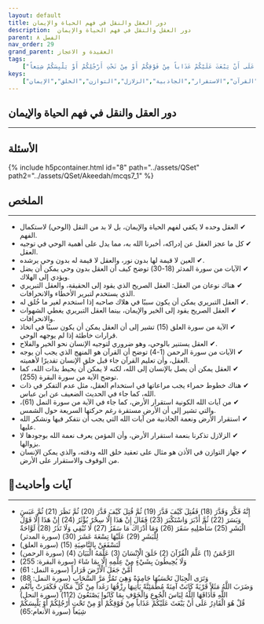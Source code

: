 ```yaml
---
layout: default
title: دور العقل والنقل في فهم الحياة والإيمان
description:  دور العقل والنقل في فهم الحياة والإيمان
parent: الفصل ٨
nav_order: 29
grand_parent: العقيدة و الاعجاز
tags: 
    ["إِنَّهُ فَكَّرَ وَقَدَّرَ (18) فَقُتِلَ كَيْفَ قَدَّرَ (19) ثُمَّ قُتِلَ كَيْفَ قَدَّرَ (20) ثُمَّ نَظَرَ (21) ثُمَّ عَبَسَ وَبَسَرَ (22) ثُمَّ أَدْبَرَ وَاسْتَكْبَرَ (23) فَقَالَ إِنْ هَذَا إِلَّا سِحْرٌ يُؤْثَرُ (24) إِنْ هَذَا إِلَّا قَوْلُ الْبَشَرِ (25) سَأُصْلِيهِ سَقَرَ (26) وَمَا أَدْرَاكَ مَا سَقَرُ (27) لَا تُبْقِي وَلَا تَذَرُ (28) لَوَّاحَةٌ لِلْبَشَرِ (29) عَلَيْهَا تِسْعَةَ عَشَرَ (30)","لَنَسْفَعَنْ بِالنَّاصِيَةِ (15)","الرَّحْمَنُ (1) عَلَّمَ الْقُرْآنَ (2) خَلَقَ الْإِنْسَانَ (3) عَلَّمَهُ الْبَيَانَ (4)","وَلَا يُحِيطُونَ بِشَيْءٍ مِنْ عِلْمِهِ إِلَّا بِمَا شَاءَ","أَمَّنْ جَعَلَ الْأَرْضَ قَرَاراً","وَتَرَى الْجِبَالَ تَحْسَبُهَا جَامِدَةً وَهِيَ تَمُرُّ مَرَّ السَّحَابِ","وَضَرَبَ اللَّهُ مَثَلاً قَرْيَةً كَانَتْ آمِنَةً مُطْمَئِنَّةً يَأْتِيهَا رِزْقُهَا رَغَداً مِنْ كُلِّ مَكَانٍ فَكَفَرَتْ بِأَنْعُمِ اللَّهِ فَأَذَاقَهَا اللَّهُ لِبَاسَ الْجُوعِ وَالْخَوْفِ بِمَا كَانُوا يَصْنَعُونَ (112)","قُلْ هُوَ الْقَادِرُ عَلَى أَنْ يَبْعَثَ عَلَيْكُمْ عَذَاباً مِنْ فَوْقِكُمْ أَوْ مِنْ تَحْتِ أَرْجُلِكُمْ أَوْ يَلْبِسَكُمْ شِيَعاً"]
keys:
    ["العقل","النقل","الوحي","القرآن","الاستقرار","الجاذبية","الزلازل","التوازن","الخلق","الإيمان"]
---
```

## ‏دور العقل والنقل في فهم الحياة والإيمان
***
## الأسئلة 
{% include h5pcontainer.html id="8" path="../assets/QSet" path2="../assets/QSet/Akeedah/mcqs7_1" %}
## الملخص
***
- ‏✔ العقل وحده لا يكفي لفهم الحياة والإيمان، بل لا بد من النقل (الوحي) لاستكمال الفهم. 
- ‏✔ كل ما عجز العقل عن إدراكه، أخبرنا الله به، مما يدل على أهمية الوحي في توجيه العقل. 
- ‏✔ العين لا قيمة لها بدون نور، والعقل لا قيمة له بدون وحي يرشده. 
- ‏✔ الآيات من سورة المدثر (18-30) توضح كيف أن العقل بدون وحي يمكن أن يضل ويؤدي إلى الهلاك. 
- ‏✔ هناك نوعان من العقل: العقل الصريح الذي يقود إلى الحقيقة، والعقل التبريري الذي يستخدم لتبرير الأخطاء والانحرافات. 
- ‏✔ العقل التبريري يمكن أن يكون سببًا في هلاك صاحبه إذا استخدم لغير ما خُلق له. 
- ‏✔ العقل الصريح يقود إلى الخير والإيمان، بينما العقل التبريري يغطي الشهوات والانحرافات. 
- ‏✔ الآية من سورة العلق (15) تشير إلى أن العقل يمكن أن يكون سببًا في اتخاذ قرارات خاطئة إذا لم يوجهه الوحي. 
- ‏✔ العقل يستنير بالوحي، وهو ضروري لتوجيه الإنسان نحو الخير والفلاح. 
- ‏✔ الآيات من سورة الرحمن (1-4) توضح أن القرآن هو المنهج الذي يجب أن يوجه العقل، وأن تعليم القرآن جاء قبل خلق الإنسان تقديرًا لأهميته. 
- ‏✔ العقل يمكن أن يصل بالإنسان إلى الله، لكنه لا يمكن أن يحيط بذات الله، كما توضح الآية من سورة البقرة (255). 
- ‏✔ هناك خطوط حمراء يجب مراعاتها في استخدام العقل، مثل عدم التفكر في ذات الله، كما جاء في الحديث الضعيف عن ابن عباس. 
- ‏✔ من آيات الله الكونية استقرار الأرض، كما جاء في الآية من سورة النمل (61)، والتي تشير إلى أن الأرض مستقرة رغم حركتها السريعة حول الشمس. 
- ‏✔ استقرار الأرض ونعمة الجاذبية من آيات الله التي يجب أن نتفكر فيها ونشكر الله عليها. 
- ‏✔ الزلازل تذكرنا بنعمة استقرار الأرض، وأن المؤمن يعرف نعمة الله بوجودها لا بزوالها. 
- ‏✔ جهاز التوازن في الأذن هو مثال على تعقيد خلق الله ودقته، والذي يمكن الإنسان من الوقوف والاستقرار على الأرض. 

## 📜آيات وأحاديث
***
- ‏إِنَّهُ فَكَّرَ وَقَدَّرَ (18) فَقُتِلَ كَيْفَ قَدَّرَ (19) ثُمَّ قُتِلَ كَيْفَ قَدَّرَ (20) ثُمَّ نَظَرَ (21) ثُمَّ عَبَسَ وَبَسَرَ (22) ثُمَّ أَدْبَرَ وَاسْتَكْبَرَ (23) فَقَالَ إِنْ هَذَا إِلَّا سِحْرٌ يُؤْثَرُ (24) إِنْ هَذَا إِلَّا قَوْلُ الْبَشَرِ (25) سَأُصْلِيهِ سَقَرَ (26) وَمَا أَدْرَاكَ مَا سَقَرُ (27) لَا تُبْقِي وَلَا تَذَرُ (28) لَوَّاحَةٌ لِلْبَشَرِ (29) عَلَيْهَا تِسْعَةَ عَشَرَ (30) (سورة المدثر)
- ‏لَنَسْفَعَنْ بِالنَّاصِيَةِ (15) (سورة العلق)
- ‏الرَّحْمَنُ (1) عَلَّمَ الْقُرْآنَ (2) خَلَقَ الْإِنْسَانَ (3) عَلَّمَهُ الْبَيَانَ (4) (سورة الرحمن)
- ‏وَلَا يُحِيطُونَ بِشَيْءٍ مِنْ عِلْمِهِ إِلَّا بِمَا شَاءَ (سورة البقرة: 255)
- ‏أَمَّنْ جَعَلَ الْأَرْضَ قَرَاراً (سورة النمل: 61)
- ‏وَتَرَى الْجِبَالَ تَحْسَبُهَا جَامِدَةً وَهِيَ تَمُرُّ مَرَّ السَّحَابِ (سورة النمل: 88)
- ‏وَضَرَبَ اللَّهُ مَثَلاً قَرْيَةً كَانَتْ آمِنَةً مُطْمَئِنَّةً يَأْتِيهَا رِزْقُهَا رَغَداً مِنْ كُلِّ مَكَانٍ فَكَفَرَتْ بِأَنْعُمِ اللَّهِ فَأَذَاقَهَا اللَّهُ لِبَاسَ الْجُوعِ وَالْخَوْفِ بِمَا كَانُوا يَصْنَعُونَ (112) (سورة النحل)
- ‏قُلْ هُوَ الْقَادِرُ عَلَى أَنْ يَبْعَثَ عَلَيْكُمْ عَذَاباً مِنْ فَوْقِكُمْ أَوْ مِنْ تَحْتِ أَرْجُلِكُمْ أَوْ يَلْبِسَكُمْ شِيَعاً (سورة الأنعام:65)

